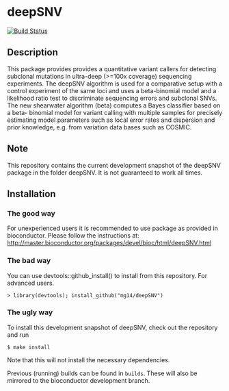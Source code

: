 deepSNV
=====

[![Build Status](https://travis-ci.org/mg14/deepSNV.svg)](https://travis-ci.org/mg14/deepSNV)


Description
---
This package provides provides a quantitative variant callers for
    detecting subclonal mutations in ultra-deep (>=100x coverage) sequencing
    experiments. The deepSNV algorithm is used for a comparative setup with a
    control experiment of the same loci and uses a beta-binomial model and a
    likelihood ratio test to discriminate sequencing errors and subclonal SNVs.
    The new shearwater algorithm (beta) computes a Bayes classifier based on a
    beta- binomial model for variant calling with multiple samples for
    precisely estimating model parameters such as local error rates and
    dispersion and prior knowledge, e.g. from variation data bases such as
    COSMIC.
    

Note
----
This repository contains the current development snapshot of the deepSNV package 
in the folder deepSNV. It is not guaranteed to work all times.

Installation
--------

### The good way
For unexperienced users it is recommended to use package as provided in bioconductor.
Please follow the instructions at:
http://master.bioconductor.org/packages/devel/bioc/html/deepSNV.html

### The bad way
You can use devtools::github_install() to install from this repository. For advanced users.

	> library(devtools); install_github("mg14/deepSNV")

### The ugly way
To install this development snapshot of deepSNV, check out the repository and run

	$ make install

Note that this will not install the necessary dependencies.

Previous (running) builds can be found in `builds`. These will also be mirrored to the
bioconductor development branch.